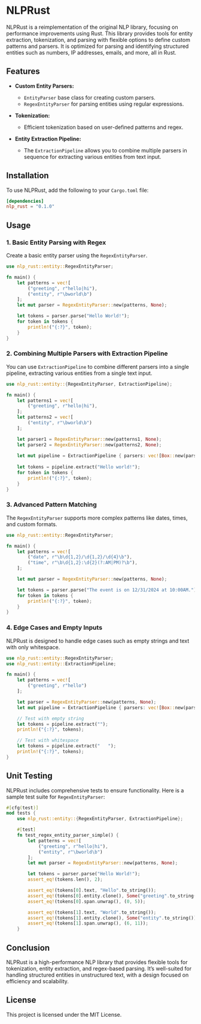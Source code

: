 # NLPRust

NLPRust is a reimplementation of the original NLP library, focusing on performance improvements using Rust. This library provides tools for entity extraction, tokenization, and parsing with flexible options to define custom patterns and parsers. It is optimized for parsing and identifying structured entities such as numbers, IP addresses, emails, and more, all in Rust.

## Features

- **Custom Entity Parsers:**
  - `EntityParser` base class for creating custom parsers.
  - `RegexEntityParser` for parsing entities using regular expressions.
  
- **Tokenization:**
  - Efficient tokenization based on user-defined patterns and regex.
  
- **Entity Extraction Pipeline:**
  - The `ExtractionPipeline` allows you to combine multiple parsers in sequence for extracting various entities from text input.

## Installation

To use NLPRust, add the following to your `Cargo.toml` file:

```toml
[dependencies]
nlp_rust = "0.1.0"
```

## Usage

### 1. **Basic Entity Parsing with Regex**

Create a basic entity parser using the `RegexEntityParser`.

```rust
use nlp_rust::entity::RegexEntityParser;

fn main() {
    let patterns = vec![
        ("greeting", r"hello|hi"),
        ("entity", r"\bworld\b")
    ];
    let mut parser = RegexEntityParser::new(patterns, None);

    let tokens = parser.parse("Hello World!");
    for token in tokens {
        println!("{:?}", token);
    }
}
```

### 2. **Combining Multiple Parsers with Extraction Pipeline**

You can use `ExtractionPipeline` to combine different parsers into a single pipeline, extracting various entities from a single text input.

```rust
use nlp_rust::entity::{RegexEntityParser, ExtractionPipeline};

fn main() {
    let patterns1 = vec![
        ("greeting", r"hello|hi"),
    ];
    let patterns2 = vec![
        ("entity", r"\bworld\b")
    ];

    let parser1 = RegexEntityParser::new(patterns1, None);
    let parser2 = RegexEntityParser::new(patterns2, None);
    
    let mut pipeline = ExtractionPipeline { parsers: vec![Box::new(parser1), Box::new(parser2)] };
    
    let tokens = pipeline.extract("Hello world!");
    for token in tokens {
        println!("{:?}", token);
    }
}
```

### 3. **Advanced Pattern Matching**

The `RegexEntityParser` supports more complex patterns like dates, times, and custom formats.

```rust
use nlp_rust::entity::RegexEntityParser;

fn main() {
    let patterns = vec![
        ("date", r"\b\d{1,2}/\d{1,2}/\d{4}\b"),
        ("time", r"\b\d{1,2}:\d{2}(?:AM|PM)?\b"),
    ];

    let mut parser = RegexEntityParser::new(patterns, None);

    let tokens = parser.parse("The event is on 12/31/2024 at 10:00AM.");
    for token in tokens {
        println!("{:?}", token);
    }
}
```

### 4. **Edge Cases and Empty Inputs**

NLPRust is designed to handle edge cases such as empty strings and text with only whitespace.

```rust
use nlp_rust::entity::RegexEntityParser;
use nlp_rust::entity::ExtractionPipeline;

fn main() {
    let patterns = vec![
        ("greeting", r"hello")
    ];

    let parser = RegexEntityParser::new(patterns, None);
    let mut pipeline = ExtractionPipeline { parsers: vec![Box::new(parser)] };

    // Test with empty string
    let tokens = pipeline.extract("");
    println!("{:?}", tokens);

    // Test with whitespace
    let tokens = pipeline.extract("   ");
    println!("{:?}", tokens);
}
```

## Unit Testing

NLPRust includes comprehensive tests to ensure functionality. Here is a sample test suite for `RegexEntityParser`:

```rust
#[cfg(test)]
mod tests {
    use nlp_rust::entity::{RegexEntityParser, ExtractionPipeline};

    #[test]
    fn test_regex_entity_parser_simple() {
        let patterns = vec![
            ("greeting", r"hello|hi"),
            ("entity", r"\bworld\b")
        ];
        let mut parser = RegexEntityParser::new(patterns, None);

        let tokens = parser.parse("Hello World!");
        assert_eq!(tokens.len(), 2);

        assert_eq!(tokens[0].text, "Hello".to_string());
        assert_eq!(tokens[0].entity.clone(), Some("greeting".to_string()));
        assert_eq!(tokens[0].span.unwrap(), (0, 5));

        assert_eq!(tokens[1].text, "World".to_string());
        assert_eq!(tokens[1].entity.clone(), Some("entity".to_string()));
        assert_eq!(tokens[1].span.unwrap(), (6, 11));
    }

```

## Conclusion

NLPRust is a high-performance NLP library that provides flexible tools for tokenization, entity extraction, and regex-based parsing. It’s well-suited for handling structured entities in unstructured text, with a design focused on efficiency and scalability.

## License

This project is licensed under the MIT License.
